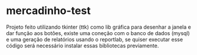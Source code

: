 # mercadinho-test
Projeto feito utilizando tkinter (ttk) como lib gráfica para desenhar a janela e dar função aos botôes, existe uma coneção com o banco de dados (mysql) e
uma geração de relatórios usando o reportlab, se quiser executar esse código será necessário instalar  essas bibliotecas previamente.
